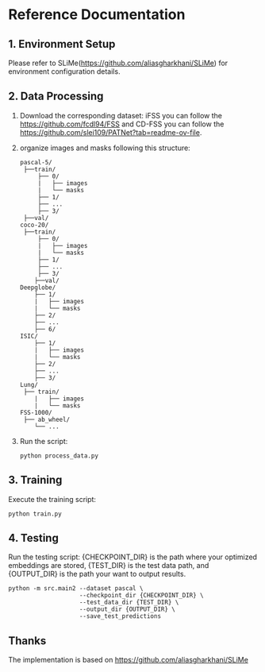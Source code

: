 # Reference Documentation



## 1. Environment Setup

Please refer to SLiMe(https://github.com/aliasgharkhani/SLiMe) for environment configuration details.



## 2. Data Processing

1. Download the corresponding dataset: iFSS you can follow the https://github.com/fcdl94/FSS and CD-FSS you can follow the https://github.com/slei109/PATNet?tab=readme-ov-file.

2. organize images and masks following this structure:

   ```
   pascal-5/
   	├──train/
       	├── 0/                                     
       	|   ├── images
       	|   └── masks
       	├── 1/                                   
       	├── ... 
       	├── 3/
   	├──val/
   coco-20/
   	├──train/
       	├── 0/                                     
       	|   ├── images
       	|   └── masks
       	├── 1/                                   
       	├── ... 
       	├── 3/
       ├──val/
   Deepglobe/                                        
       ├── 1/                                     
       |   ├── images
       |   └── masks
       ├── 2/                                   
       ├── ... 
       ├── 6/
   ISIC/                                        
       ├── 1/                                     
       |   ├── images
       |   └── masks
       ├── 2/                                   
       ├── ... 
       ├── 3/
   Lung/
   	├── train/                                     
       |   ├── images
       |   └── masks
   FSS-1000/
   	├── ab_wheel/
       └── ...
   ```

3. Run the script:

   ```
   python process_data.py
   ```



## 3. Training

Execute the training script:

```
python train.py
```



## 4. Testing

Run the testing script: {CHECKPOINT_DIR} is the path where your optimized embeddings are stored, {TEST_DIR} is the test data path, and {OUTPUT_DIR} is the path your want to output results.

```
python -m src.main2 --dataset pascal \ 
					--checkpoint_dir {CHECKPOINT_DIR} \
					--test_data_dir {TEST_DIR} \
					--output_dir {OUTPUT_DIR} \
					--save_test_predictions
```



## Thanks

The implementation is based on https://github.com/aliasgharkhani/SLiMe